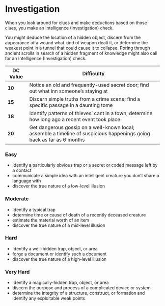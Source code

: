 # Investigation

When you look around for clues and make deductions based on those clues, you make an Intelligence (Investigation) check.

You might deduce the location of a hidden object, discern from the appearance of a wound what kind of weapon dealt it, or determine the weakest point in a tunnel that could cause it to collapse. Poring through ancient scrolls in search of a hidden fragment of knowledge might also call for an Intelligence (Investigation) check.

| DC Value | Difficulty        |
| -------- | ----------------- |
|**10** |Notice an old and frequently-used secret door; find out what inn someone’s staying at|
|**15** |Discern simple truths from a crime scene; find a specific passage in a daunting tome|
|**18** |Identify patterns of thieves’ cant in a town; determine how long ago a recent event took place|
|**20** |Get dangerous gossip on a well-known local; assemble a timeline of suspicious happenings going back as far as 6 months|


### Easy
  - Identify a particularly obvious trap or a secret or coded message left by a contact
  - communicate a simple idea with an intelligent creature you don’t share a language with
  - discover the true nature of a low-level illusion

### Moderate
  - Identify a typical trap
  - determine time or cause of death of a recently deceased creature
  - estimate the material worth of an item
  - discover the true nature of a mid-level illusion

### Hard
  - Identify a well-hidden trap, object, or area
  - forge a document or identify such a document
  - discover the true nature of a high-level illusion

### Very Hard
  - Identify a magically-hidden trap, object, or area
  - discern the purpose and process of a complicated device or system
  - determine the integrity of a structure, construct, or formation and identify any exploitable weak points
